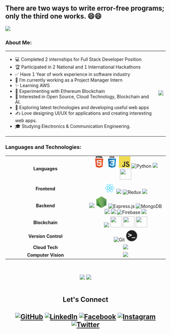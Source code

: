 ## There are two ways to write error-free programs; only the third one works. 😄😄
![](https://komarev.com/ghpvc/?username=DebjitPramanick&color=blue)


### About Me:

<table width="100%">
<tr>
<td>
<ul>
<li>💻 Completed 2 internships for Full Stack Developer Position</li>
<li>🏆 Participated in 2 National and 1 International Hackathons</li>
<li>✅ Have 1 Year of work experience in software industry</li>
<li>🔭 I’m currently working as a Project Manager Intern</li>
<li>✨ Learning AWS</li>
<li>🌱 Experimenting with Ethereum Blockchain</li>
<li>👯 Interested in Open Source, Cloud Technology, Blockchain and AI.</li>
<li>🤔 Exploring latest technologies and developing useful web apps</li>
<li>✍️ Love designing UI/UX for applications and creating interesting web apps.</li>
<li>🎓 Studying Electronics & Communication Engineering.</li>
</ul>
</td>
<td>
<img style="width: 100%" src="https://media.giphy.com/media/gh0RRgkTXedvF0pDc0/giphy.gif">
</td>
</tr>
</table>

### Languages and Technologies:

<table width="100%">  
<tr align="center">  
<td width="545"><strong>Languages</strong></td>  
<td width="466">
	<img alt="HTML5" width="36px" src="https://raw.githubusercontent.com/github/explore/80688e429a7d4ef2fca1e82350fe8e3517d3494d/topics/html/html.png" />
	<img alt="CSS3" width="36px" src="https://raw.githubusercontent.com/github/explore/80688e429a7d4ef2fca1e82350fe8e3517d3494d/topics/css/css.png" />
	<img alt="JavaScript" width="36px" src="https://raw.githubusercontent.com/github/explore/80688e429a7d4ef2fca1e82350fe8e3517d3494d/topics/javascript/javascript.png" />
	<img width="36px" src="https://img.icons8.com/color/48/000000/python.png" alt="Python"/>
	<img width="36px" src="https://img.icons8.com/color/48/000000/c-plus-plus-logo.png"/>
	<img height="34px" width="36px" src="https://cryptofex.io/wp-content/uploads/2018/08/Solidity.png">
</td>  
</tr>  
<tr align="center">  
<td width="50%"><strong>Frontend</strong></td>  
<td width="50%">
	<img width="36px" src="https://raw.githubusercontent.com/github/explore/80688e429a7d4ef2fca1e82350fe8e3517d3494d/topics/react/react.png" />
	<img width="36px" src="https://img.icons8.com/color/48/000000/vue-js.png"/>
	<img alt="Redux" width="36px" src="https://img.icons8.com/color/48/000000/redux.png"/>
	<img width="36px" src="https://img.stackshare.io/service/994/4aGjtNQv.png"/>
</td>  
</tr>  
<tr align="center">  
<td width="50%"><strong>Backend</strong></td>  
<td width="50%">
     <img width="36px" src="https://img.icons8.com/color/48/000000/graphql.png"/>
	<img alt="Node.js" width="36px" src="https://raw.githubusercontent.com/github/explore/80688e429a7d4ef2fca1e82350fe8e3517d3494d/topics/nodejs/nodejs.png" />
	<img alt="Express.js" width="36px" src="https://img.icons8.com/color/48/000000/js.png" />
	<img alt="MongoDB" width="36px" src="https://img.icons8.com/color/48/000000/mongodb.png" />
	<img width="36px" src="https://img.icons8.com/nolan/64/mysql.png"/>
	<img width="36px" src="https://img.stackshare.io/service/994/4aGjtNQv.png"/>
	<img alt="Firebase" width="36px" src="https://img.icons8.com/color/48/000000/google-firebase-console.png"/>
	<img width="36px" src="https://img.icons8.com/color/48/000000/postgreesql.png"/>
</td>  
</tr>  
<tr align="center">  
<td width="50%"><strong>Blockchain</strong></td>  
<td width="50%">
    <img width="36px" src="https://img.icons8.com/fluent/48/000000/ethereum.png"/>
    <img width="36px" height="34px" src="https://www.trufflesuite.com/img/truffle-logomark.svg"/>
    <img width="36px" height="34px" src="https://www.trufflesuite.com/img/ganache-logomark.svg"/>
    <img width="36px" height="34px" src="https://cdn.iconscout.com/icon/free/png-512/metamask-2728406-2261817.png"/>
</td>  
</tr>  
<tr align="center">  
<td width="50%"><strong>Version Control</strong></td>  
<td width="50%">
   <img alt="Git" width="36px" src="https://img.icons8.com/color/64/000000/git.png"/>
	<img alt="Terminal" width="36px" src="https://raw.githubusercontent.com/github/explore/80688e429a7d4ef2fca1e82350fe8e3517d3494d/topics/terminal/terminal.png" />
</td>  
</tr>  
<tr align="center">  
<td width="50%"><strong>Cloud Tech</strong></td>  
<td width="50%">
	<img width="36px" src="https://img.icons8.com/color/48/000000/amazon-web-services.png"/>
</td>  
</tr> 
<tr align="center">  
<td width="50%"><strong>Computer Vision</strong></td>  
<td width="50%">
	<img width="36px" src="https://img.icons8.com/fluent/48/000000/opencv.png"/>
</td>  
</tr> 
</table>
<br/>
<br/>

<div align=center>
<img src="https://github-readme-stats.vercel.app/api?username=DebjitPramanick&show_icons=true&theme=synthwave&include_all_commits=true&count_private=true"/> 
<img src="https://github-readme-stats.vercel.app/api/top-langs/?username=DebjitPramanick&theme=synthwave"/>
</div>
<br/>

<h2 align="center">Let's Connect <h2>
<p align="center" backgroud="./images/mid.png">
	<a href="https://github.com/DebjitPramanick"><img src="https://img.icons8.com/bubbles/50/000000/github.png" alt="GitHub"/></a>
	<a href="https://www.linkedin.com/in/debjit-pramanick-7a6a971b1/"><img src="https://img.icons8.com/bubbles/50/000000/linkedin.png" alt="LinkedIn"/></a>
	<a href="https://www.facebook.com/debjit.pramanick.56/"><img src="https://img.icons8.com/bubbles/50/000000/facebook-new.png" alt="Facebook"/></a>
	<a href="https://www.instagram.com/debjit.js/"><img src="https://img.icons8.com/bubbles/50/000000/instagram.png" alt="Instagram"/></a>
	<a href="https://twitter.com/P_Debjit"><img src="https://img.icons8.com/bubbles/50/000000/twitter.png" alt="Twitter"/></a>
</p>
